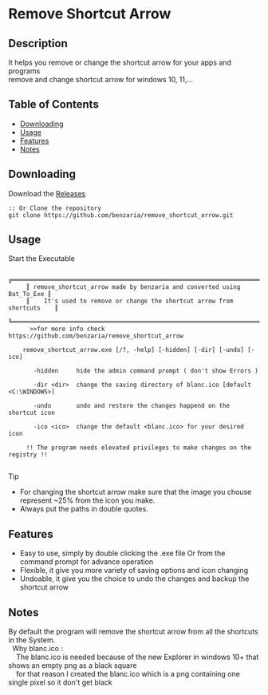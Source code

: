 # Remove Shortcut Arrow

## Description 
It helps you remove or change the shortcut arrow for your apps and programs  
remove and change shortcut arrow for windows 10, 11,...

## Table of Contents
- [Downloading](#downloading)
- [Usage](#usage)
- [Features](#features)
- [Notes](#notes)

## Downloading
Download the [Releases](https://github.com/benzaria/remove_shortcut_arrow/releases)  
```
:: Or Clone the repository
git clone https://github.com/benzaria/remove_shortcut_arrow.git 
```

## Usage
Start the Executable
```
     ╔═══════════════════════════════════════════════════════════════════════╗
     ║ remove_shortcut_arrow made by benzaria and converted using Bat_To_Exe ║
     ║    It's used to remove or change the shortcut arrow from shortcuts    ║
     ╚═══════════════════════════════════════════════════════════════════════╝
      >>for more info check https://github.com/benzaria/remove_shortcut_arrow

    remove_shortcut_arrow.exe [/?, -help] [-hidden] [-dir] [-undo] [-ico]
    
       -hidden     hide the admin command prompt ( don't show Errors )
    
       -dir <dir>  change the saving directory of blanc.ico [default <C:\WINDOWS>]
    
       -undo       undo and restore the changes happend on the shortcut icon
    
       -ico <ico>  change the default <blanc.ico> for your desired icon

     !! The program needs elevated privileges to make changes on the registry !!
    
```
>[!TIP]
> - For changing the shortcut arrow make sure that the image you chouse represent ~25% from the icon you make.
> - Always put the paths in double quotes.

## Features
- Easy to use, simply by double clicking the .exe file Or from the command prompt for advance operation
- Flexible, it give you more variety of saving options and icon changing
- Undoable, it give you the choice to undo the changes and backup the shortcut arrow

## Notes 
By default the program will remove the shortcut arrow from all the shortcuts in the System.  
  Why blanc.ico :  
    The blanc.ico is needed because of the new Explorer in windows 10+ that shows an empty png as a black square  
    for that reason I created the blanc.ico which is a png containing one single pixel so it don't get black  

    






